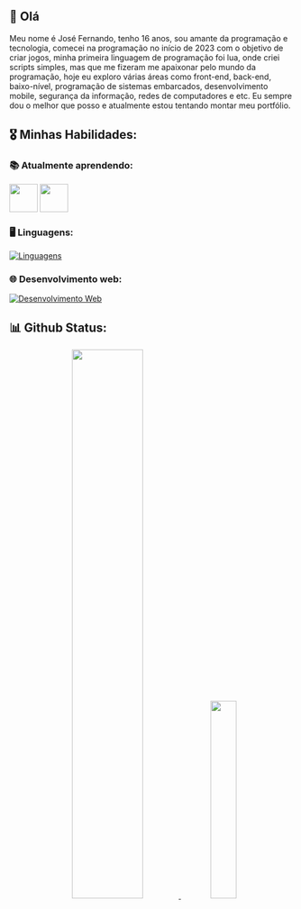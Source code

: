 ## 👋 Olá

<p>Meu nome é José Fernando, tenho 16 anos, sou amante da programação e tecnologia, comecei na programação no início de 2023 com o objetivo de criar jogos, minha primeira linguagem de programação foi lua, onde criei scripts simples, mas que me fizeram me apaixonar pelo mundo da programação, hoje eu exploro várias áreas como front-end, back-end, baixo-nível, programação de sistemas embarcados, desenvolvimento mobile, segurança da informação, redes de computadores e etc. Eu sempre dou o melhor que posso e atualmente estou tentando montar meu portfólio.</p>

## 🎖️ Minhas Habilidades:

### 📚 Atualmente aprendendo:

<div>
  <img width="50" height="50" src="https://cdn.jsdelivr.net/gh/devicons/devicon@latest/icons/c/c-original.svg" />
  <img width="50" height="50" src="https://cdn.jsdelivr.net/gh/devicons/devicon@latest/icons/cplusplus/cplusplus-original.svg" />
</div>

### 🖥 Linguagens:
[![Linguagens](https://skillicons.dev/icons?i=lua,js,python,java,c)](https://skillicons.dev)

### 🌐 Desenvolvimento web:
[![Desenvolvimento Web](https://skillicons.dev/icons?i=html,css,js,ts,react,nodejs,express)](https://skillicons.dev)



## 📊 Github Status:

<div align="center">
  <a href="https://github.com/Fernando8796">
  <img loading="lazy" height="50%" src="https://github-readme-stats.vercel.app/api?username=Fernando8796&hide=stars&show_icons=true&theme=react"/>
  <img loading="lazy" height="30%" src="https://github-readme-stats.vercel.app/api/top-langs/?username=Fernando8796&layout=compact&langs_count=7&theme=react"/>
</div>
